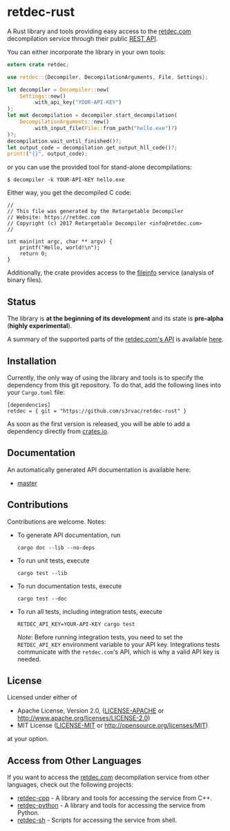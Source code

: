 # retdec-rust

A Rust library and tools providing easy access to the
[retdec.com](https://retdec.com) decompilation service through their public
[REST API](https://retdec.com/api/).

You can either incorporate the library in your own tools:

```rust
extern crate retdec;

use retdec::{Decompiler, DecompilationArguments, File, Settings};

let decompiler = Decompiler::new(
    Settings::new()
        .with_api_key("YOUR-API-KEY")
);
let mut decompilation = decompiler.start_decompilation(
    DecompilationArguments::new()
        .with_input_file(File::from_path("hello.exe")?)
)?;
decompilation.wait_until_finished()?;
let output_code = decompilation.get_output_hll_code()?;
print!("{}", output_code);
```

or you can use the provided tool for stand-alone decompilations:

```text
$ decompiler -k YOUR-API-KEY hello.exe
```

Either way, you get the decompiled C code:

```text
//
// This file was generated by the Retargetable Decompiler
// Website: https://retdec.com
// Copyright (c) 2017 Retargetable Decompiler <info@retdec.com>
//

int main(int argc, char ** argv) {
    printf("Hello, world!\n");
    return 0;
}
```

Additionally, the crate provides access to the
[fileinfo](https://retdec.com/api/docs/fileinfo.html) service (analysis of
binary files).

## Status

The library is **at the beginning of its development** and its state is
**pre-alpha** (**highly experimental**).

A summary of the supported parts of the [retdec.com's
API](https://retdec.com/api/docs/index.html) is available
[here](https://github.com/s3rvac/retdec-rust/tree/master/STATUS.md).

## Installation

Currently, the only way of using the library and tools is to specify the
dependency from this git repository. To do that, add the following lines into
your `Cargo.toml` file:

```text
[dependencies]
retdec = { git = "https://github.com/s3rvac/retdec-rust" }
```

As soon as the first version is released, you will be able to add a dependency
directly from [crates.io](https://crates.io/).

## Documentation

An automatically generated API documentation is available here:

* [master](https://projects.petrzemek.net/retdec-rust/doc/master/retdec/index.html)

## Contributions

Contributions are welcome. Notes:

* To generate API documentation, run

    ```text
    cargo doc --lib --no-deps
    ```

* To run unit tests, execute

    ```text
    cargo test --lib
    ```

* To run documentation tests, execute

    ```text
    cargo test --doc
    ```

* To run all tests, including integration tests, execute

    ```text
    RETDEC_API_KEY=YOUR-API-KEY cargo test
    ```

  *Note*: Before running integration tests, you need to set the
  `RETDEC_API_KEY` environment variable to your API key. Integrations tests
  communicate with the `retdec.com`'s API, which is why a valid API key is
  needed.

## License

Licensed under either of

* Apache License, Version 2.0,
  ([LICENSE-APACHE](https://github.com/s3rvac/retdec-rust/tree/master/LICENSE-APACHE)
  or http://www.apache.org/licenses/LICENSE-2.0)
* MIT License
  ([LICENSE-MIT](https://github.com/s3rvac/retdec-rust/tree/master/LICENSE-APACHE)
  or http://opensource.org/licenses/MIT)

at your option.

## Access from Other Languages

If you want to access the [retdec.com](https://retdec.com) decompilation
service from other languages, check out the following projects:

* [retdec-cpp](https://github.com/s3rvac/retdec-cpp) - A library and tools for
  accessing the service from C++.
* [retdec-python](https://github.com/s3rvac/retdec-python) - A library and
  tools for accessing the service from Python.
* [retdec-sh](https://github.com/s3rvac/retdec-sh) - Scripts for accessing the
  service from shell.
